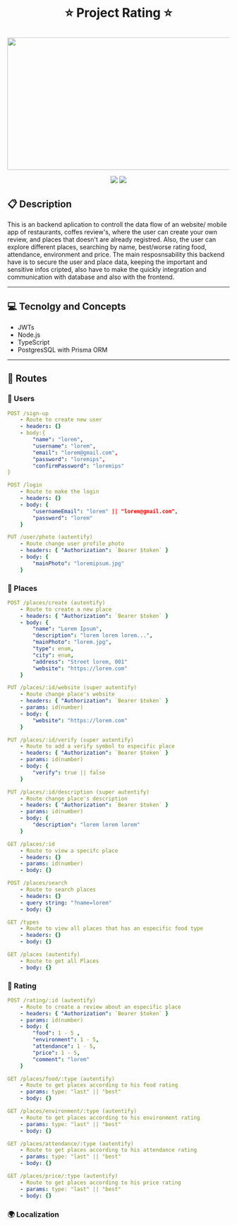 # <p align = "center">⭐ Project Rating ⭐</p>

<p align="center">
   <img src="https://www.impactplus.com/hubfs/customer-reviews-in-sales-featured.jpg" width="600" height="300" object-fit="cover"/>
</p>

<p align = "center">
   <img src="https://img.shields.io/badge/author-lucasmartinso-4dae71?style=flat-square" />
   <img src="https://img.shields.io/github/languages/count/lucasmartinso/projeto20-repoprovas?color=4dae71&style=flat-square" />
</p>


##  :clipboard: Description

This is an backend aplication to controll the data flow of an website/ mobile app of restaurants, coffes review's, where the user can create your own review, and places that doesn't are already registred. Also, the user can explore different places, searching by name, best/worse rating food, attendance, environment and price. The main resposnsability this backend have is to secure the user and place data, keeping the important and sensitive infos cripted, also have to make the quickly integration and communication with database and also with the frontend. 
***

## :computer:	 Tecnolgy and Concepts 

- JWTs
- Node.js
- TypeScript
- PostgresSQL with Prisma ORM

***

## :rocket: Routes

### 👥 Users 

```yml
POST /sign-up
    - Route to create new user
    - headers: {}
    - body:{
        "name": "lorem",
        "username": "lorem",
        "email": "lorem@gmail.com",
        "password": "loremips",
        "confirmPassword": "loremips"
}
```
    
```yml 
POST /login
    - Route to make the login
    - headers: {}
    - body: {
        "usernameEmail": "lorem" || "lorem@gmail.com",
        "password": "lorem"
    }
```

```yml 
PUT /user/photo (autentify)
    - Route change user profile photo
    - headers: { "Authorization": `Bearer $token` }
    - body: {
        "mainPhoto": "loremipsum.jpg"
    }
```

### 🏣 Places  

```yml 
POST /places/create (autentify)
    - Route to create a new place
    - headers: { "Authorization": `Bearer $token` }
    - body: {
        "name": "Lorem Ipsum",
        "description": "lorem lorem lorem...",
        "mainPhoto": "lorem.jpg",
        "type": enum,
        "city": enum,
        "address": "Street lorem, 001"
        "website": "https://lorem.com"
    }
```

```yml 
PUT /places/:id/website (super autentify)
    - Route change place's website 
    - headers: { "Authorization": `Bearer $token` }
    - params: id(number)
    - body: {
        "website": "https://lorem.com"
    }
```

```yml 
PUT /places/:id/verify (super autentify)
    - Route to add a verify symbol to especific place
    - headers: { "Authorization": `Bearer $token` }
    - params: id(number)
    - body: {
        "verify": true || false 
    }
```

```yml 
PUT /places/:id/description (super autentify)
    - Route change place's description
    - headers: { "Authorization": `Bearer $token` }
    - params: id(number)
    - body: {
        "description": "lorem lorem lorem"
    }
```

```yml 
GET /places/:id
    - Route to view a specifc place 
    - headers: {}
    - params: id(number)
    - body: {}
```

```yml 
POST /places/search
    - Route to search places
    - headers: {}
    - query string: "?name=lorem"
    - body: {}
```

```yml 
GET /types
    - Route to view all places that has an especific food type
    - headers: {}
    - body: {}
```
```yml 
GET /places (autentify)
    - Route to get all Places
    - body: {}
```


### 🌠 Rating  

```yml 
POST /rating/:id (autentify)
    - Route to create a review about an especific place
    - headers: { "Authorization": `Bearer $token` }
    - params: id(number)
    - body: {
        "food": 1 - 5 ,
        "environment": 1 - 5,
        "attendance": 1 - 5,
        "price": 1 - 5,
        "comment": "lorem"
    }
```

```yml 
GET /places/food/:type (autentify)
    - Route to get places according to his food rating
    - params: type: "last" || "best" 
    - body: {}
```

```yml 
GET /places/environment/:type (autentify)
    - Route to get places according to his environment rating
    - params: type: "last" || "best" 
    - body: {}
```

```yml 
GET /places/attendance/:type (autentify)
    - Route to get places according to his attendance rating
    - params: type: "last" || "best" 
    - body: {}
```

```yml 
GET /places/price/:type (autentify)
    - Route to get places according to his price rating
    - params: type: "last" || "best" 
    - body: {}
```

### 🌍 Localization  
